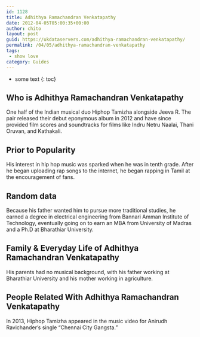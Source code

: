 ```yaml
---
id: 1128
title: Adhithya Ramachandran Venkatapathy
date: 2012-04-05T05:00:35+00:00
author: chito
layout: post
guid: https://ukdataservers.com/adhithya-ramachandran-venkatapathy/
permalink: /04/05/adhithya-ramachandran-venkatapathy
tags:
 - show love
category: Guides
---
```


* some text
{: toc}


## Who is  Adhithya Ramachandran Venkatapathy
                  
                  
                  
One half of the Indian musical duo Hiphop Tamizha alongside Jeeva R. The pair released their debut eponymous album in 2012 and have since provided film scores and soundtracks for films like Indru Netru Naalai, Thani Oruvan, and Kathakali.
                  
                
                
                
## Prior to Popularity 
                  
                  
                  
His interest in hip hop music was sparked when he was in tenth grade. After he began uploading rap songs to the internet, he began rapping in Tamil at the encouragement of fans.
                  
                
                
                
## Random data 
                  
                  
                  
Because his father wanted him to pursue more traditional studies, he earned a degree in electrical engineering from Bannari Amman Institute of Technology, eventually going on to earn an MBA from University of Madras and a Ph.D at Bharathiar University.
                  
                
                
                
## Family & Everyday Life of Adhithya Ramachandran Venkatapathy
                  
                  
                  
His parents had no musical background, with his father working at Bharathiar University and his mother working in agriculture.
                  
                
                
                
## People Related With  Adhithya Ramachandran Venkatapathy
                  
                  
                  
In 2013, Hiphop Tamizha appeared in the music video for Anirudh Ravichander&#8217;s single &#8220;Chennai City Gangsta.&#8221;
                  
                
              
            
          
          
          
    
    
  
